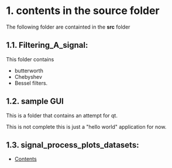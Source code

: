 # 1. contents in the source folder

The following folder are containted in the **src** folder

## 1.1. **Filtering_A_signal**:  

This folder contains 
-  butterworth 
-  Chebyshev 
-  Bessel  filters. 


## 1.2. sample GUI

This is a folder that contains an attempt for qt. 

This is not complete this is just a "hello world" application for now. 


## 1.3. **signal_process_plots_datasets**: 
- [Contents](FIR_LP_filter_contents.md)
